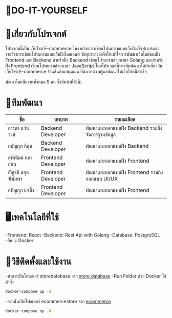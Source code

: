 ﻿# 📍DO-IT-YOURSELF
# 🔗เกี่ยวกับโปรเจกต์
โปรเจกต์นี้เป็น เว็บไซต์ E-commerce ในรายวิชาการเขียนโปรแกรมแบบเว็บฝั่งเซิร์ฟเวอร์และรายวิชาการเขียนโปรแกรมแบบเว็บฝั่งไคลเอนต์ วัตถุประสงค์เพื่อให้เข้าใจการพัฒนาเว็บไซต์ของฝั่ง Frontend และ Backend สำหรับฝั่ง Backend เขียนโปรแกรมด้วยภาษา Golang และสำหรับฝั่ง Frontend เขียนโปรแกรมด้วยภาษา JavaScript โดยโปรเจกต์นี้ทางทีมพัฒนาได้ทำเกี่ยวกับเว็บไซต์ E-commerce ร้านสินค้าแฮนด์เมด ที่นำเอาความรู้มาพัฒนาให้เว็บไซต์นี้สำเร็จ

พัฒนาโดยทีมงานทั้งหมด 5 คน ซึ่งมีหน้าที่ดังนี้:
 
# 🏡ทีมพัฒนา
| ชื่อ | บทบาท | รายละเอียด |
|------|------|----------|
| อารดา แว่นวงษ์ | Backend Developer | พัฒนาและออกแบบฝั่ง Backend รวมถึงจัดการฐานข้อมูล |
| สมัญญา กี่สุข | Backend Developer | พัฒนาและออกแบบฝั่ง Backend |
| สุพิพัฒน์ แสงสอน | Frontend Developer | พัฒนาและออกแบบฝั่ง Frontend |
| อัญชลี สกุลฑิฆัมพร | Frontend Developer | พัฒนาและออกแบบฝั่ง Frontend รวมถึงออกแบบ UI/UX |
| อภิญญา แซ่อึ้ง | Frontend Developer | พัฒนาและออกแบบฝั่ง Frontend |

# 🖥️เทคโนโลยีที่ใช้
-Frontend: React
-Backend: Rest Api with Golang
-Database: PostgreSQL
-อื่น ๆ: Docker

# 🔌วิธีติดตั้งและใช้งาน
-ทำการเปิดโฟลเดอร์ storedatabase จาก [store database](storedatabase)
-Run Folder ด้วย Docker ใช้คำสั่ง 
```bash 
docker-compose up -d 
```
-จากนั้นเปิดโฟลเดอร์ ecommercestore จาก [ecommerce](ecommercestore)
```bash 
docker-compose up -d 
```
